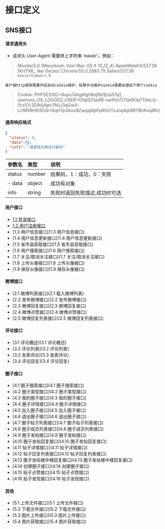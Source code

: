 # 接口定义

## SNS接口

#### 请求通用头
- 请求头 User-Agent 需要拼上字符串 ‘easier’，例如：

> Mozilla/5.0 (Macintosh; Intel Mac OS X 10_12_4) AppleWebKit/537.36 (KHTML, like Gecko) Chrome/55.0.2883.75 Safari/537.36 `easierVideo/1.0`

` 客户端http框架需要开启自动cookie维护，如果手动维护cookie需要处理如下两个cookie `

> Cookie: PHPSESSID=8upu7ahgdtgh8ojfbt3joa57q1; opensns_OX_LOGGED_USER=OfqtQ7sp6B-xarKiloTjTbk8Op7TdeLly-l1rz5%3DfHjdqtc7NiiJ3qOwX-LUM5RHIh5O4rr4qH7p3Ano9ZwqqdIpFp90nlTxJnq4pt8BYBnKoq8Kz


#### 通用响应格式

```json
{
  "status": 0,
  "data":{},
  "info": "请登陆后再进行操作"
}
```

|参数名|类型|说明|
|:-------|:-------|:-------|
| status | number| 结果码，1：成功，0：失败 |
| - data |object  | 成功有对象 |
| info | string| 失败时返回失败描述,成功时可选 |

#### 用户接口
 - [1.1 登录接口](1.1-登录接口.md)
 - [1.2 用户注册接口](1.2-用户注册接口)
 - [1.3 用户信息接口](1.3 用户信息接口)
 - [1.4 用户信息更新接口](1.4 用户信息更新接口)
 - [1.5 省市县获取接口](1.5 省市县获取接口)
 - [1.6 用户搜索接口](1.6 用户搜索接口)
 - [1.7 关注/取消关注接口](1.7 关注/取消关注接口)
 - [1.8 上传头像接口](1.8 上传头像接口)
 - [1.9 保存头像接口](1.9 保存头像接口)

#### 微博接口 
 - [2.1 微博列表接口](2.1 载入微博列表)
 - [2.2 发布微博接口](2.2 发布微博接口)
 - [2.3 微博回复接口](2.3 微博回复接口)
 - [2.4 微博点赞接口](2.4 微博点赞接口)
 - [2.5 微博回复列表接口](2.5 微博回复列表接口)

#### 评论接口
 - [3.1 评论概述](3.1 评论概述)
 - [3.2 评论列表](3.2 评论列表)
 - [3.3 发表评论](3.3 发表评论)
 - [3.4 评论回复](3.4 评论回复)

#### 圈子接口
 - [4.1 圈子搜索接口](4.1 圈子搜索接口)
 - [4.2 圈子类型接口](4.2 圈子类型接口)
 - [4.3 我的圈子接口](4.3 我的圈子接口)
 - [4.4 圈子详情接口](4.4 圈子详情接口)
 - [4.5 加入圈子接口](4.5 加入圈子接口)
 - [4.6 退出圈子接口](4.6 退出圈子接口)
 - [4.7 圈子帖子列表接口](4.7 圈子帖子列表接口)
 - [4.8 圈子成员列表接口](4.8 圈子成员列表接口)
 - [4.9 圈子发帖接口](4.9 圈子发帖接口)
 - [4.10 圈子发帖回复接口](4.10 圈子发帖回复接口)
 - [4.11 帖子详情接口](4.11 帖子详情接口)
 - [4.12 帖子回复列表接口](4.12 帖子回复列表接口)
 - [4.13 圈子发帖楼中楼回复接口](4.13 圈子发帖楼中楼回复接口)
 - [4.14 创建圈子接口](4.14 创建圈子接口)
 - [4.15 贴子点赞接口](4.15 帖子点赞接口)
 - [4.16 贴子发现接口](4.16 帖子发现接口)

#### 其他
 - [5.1 上传文件接口](5.1 上传文件接口)
 - [5.2 下载文件接口](5.2 下载文件接口)
 - [5.3 图片上传接口](5.3 图片上传接口)
 - [5.4 图片获取接口](5.4 图片获取接口)
